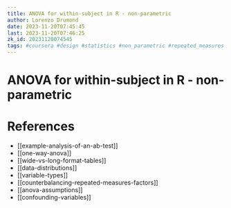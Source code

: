 ```yaml
---
title: ANOVA for within-subject in R - non-parametric
author: Lorenzo Drumond
date: 2023-11-20T07:45:45
last: 2023-11-20T07:46:25
zk_id: 20231120074545
tags: #coursera #design #statistics #non_parametric #repeated_measures #anova #theory #within_subjects #experiment #designing_running_and_analyzing_experiments #week6 #test #rlang #normality
---
```



# ANOVA for within-subject in R - non-parametric

# References
- [[example-analysis-of-an-ab-test]]
- [[one-way-anova]]
- [[wide-vs-long-format-tables]]
- [[data-distributions]]
- [[variable-types]]
- [[counterbalancing-repeated-measures-factors]]
- [[anova-assumptions]]
- [[confounding-variables]]
